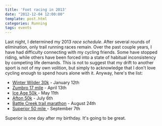 ```yaml
---
title: 'Foot racing in 2013'
date: "2012-12-04 12:00:00"
template: post.html
categories: Running
tags: events
---
```


Last night, I determined my 2013 *race schedule*. After several rounds of elimination, only trail running races remain. Over the past couple years, I have had difficulty connecting with my cycling friends. Some have stopped riding, while others have been forced into a state of habitual inconsistency by competing life demands. This is not to suggest that my drift to another sport is not of my own volition, but simply to acknowledge that I don't love cycling enough to spend hours alone with it. Anyway, here's the list:  
  
- [Winter Wilder 30k][1] - January 12th 
- [Zumbro 17 mile][2] - April 13th 
- [Ice Age 50k ][3]- May 11th 
- [Afton 50k][4] - July 6th 
- [Battle Creek trail marathon][5] - August 24th 
- [Superior 50 mile ][6]- September 7th  
  
Superior is one day after my birthday. It's going to be great.

 [1]: http://wilderfootraces.wordpress.com/2012/10/18/a-winter-wilder-2/
 [2]: http://www.zumbro100.com/race-info/17-mile-info/
 [3]: http://www.iceagetrail50.com/site/
 [4]: http://www.aftontrailrun.com/
 [5]: http://www.runbattlecreek.org/trail-marathon/
 [6]: http://fall.superiortrailrace.com/race-info/50-mile/
 